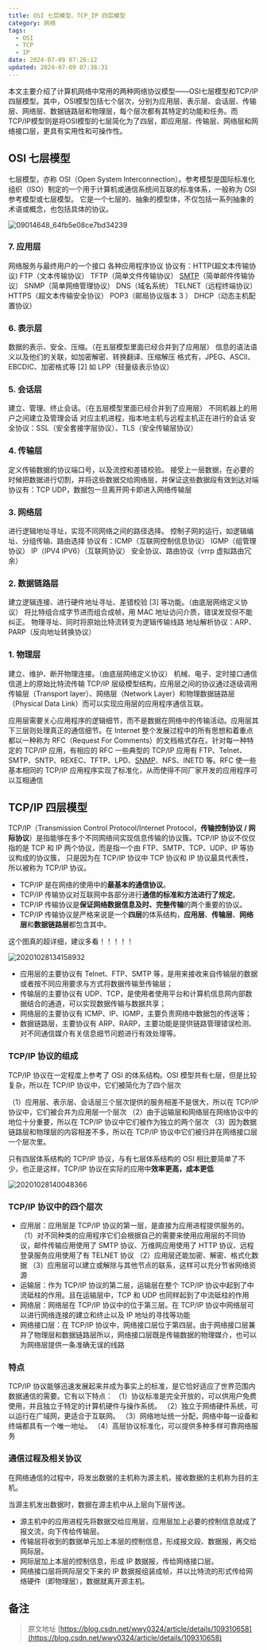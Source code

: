 ```yaml
---
title: OSI 七层模型、TCP_IP 四层模型
category: 网络
tags:
  - OSI
  - TCP
  - IP
date: 2024-07-09 07:26:12
updated: 2024-07-09 07:38:31
---
```

本文主要介绍了计算机网络中常用的两种网络协议模型——OSI七层模型和TCP/IP四层模型。其中，OSI模型包括七个层次，分别为应用层、表示层、会话层、传输层、网络层、数据链路层和物理层，每个层次都有其特定的功能和任务。而TCP/IP模型则是将OSI模型的七层简化为了四层，即应用层、传输层、网络层和网络接口层，更具有实用性和可操作性。

## OSI 七层模型

七层模型，亦称 OSI（Open System Interconnection）。参考模型是国际标准化组织（ISO）制定的一个用于计算机或通信系统间互联的标准体系，一般称为 OSI 参考模型或七层模型。
它是一个七层的、抽象的模型体，不仅包括一系列抽象的术语或概念，也包括具体的协议。

​![09014648_64fb5e08ce7bd34239](https://jsd.vxo.im/gh/bookandmusic/static/image/2024-11/6091abd913f7910b02173b9fe07ea536.webp)​

### 7. 应用层

网络服务与最终用户的一个接口
各种应用程序协议
协议有：HTTP(超文本传输协议) FTP（文本传输协议） TFTP（简单文件传输协议） [SMTP](https://so.csdn.net/so/search?q=SMTP&spm=1001.2101.3001.7020)（简单邮件传输协议） SNMP（简单网络管理协议） DNS（域名系统） TELNET（远程终端协议） HTTPS（超文本传输安全协议） POP3（邮局协议版本 3 ） DHCP（动态主机配置协议）

### 6. 表示层

数据的表示、安全、压缩。（在五层模型里面已经合并到了应用层）
信息的语法语义以及他们的关联，如加密解密、转换翻译、压缩解压
格式有，JPEG、ASCll、EBCDIC、加密格式等 [2]
如 LPP（轻量级表示协议）

### 5. 会话层

建立、管理、终止会话。（在五层模型里面已经合并到了应用层）
不同机器上的用户之间建立及管理会话
对应主机进程，指本地主机与远程主机正在进行的会话
安全协议：SSL（安全套接字层协议）、TLS（安全传输层协议）

### 4. 传输层

定义传输数据的协议端口号，以及流控和差错校验。
接受上一层数据，在必要的时候把数据进行切割，并将这些数据交给网络层，并保证这些数据段有效到达对端
协议有：TCP UDP，数据包一旦离开网卡即进入网络传输层

### 3. 网络层

进行逻辑地址寻址，实现不同网络之间的路径选择。
控制子网的运行，如逻辑编址、分组传输、路由选择
协议有：ICMP（互联网控制信息协议） IGMP（组管理协议） IP（IPV4 IPV6）（互联网协议）
安全协议、路由协议（vrrp 虚拟路由冗余）

### 2. 数据链路层

建立逻辑连接、进行硬件地址寻址、差错校验 [3] 等功能。（由底层网络定义协议）
将比特组合成字节进而组合成帧，用 MAC 地址访问介质，错误发现但不能纠正。
物理寻址、同时将原始比特流转变为逻辑传输线路
地址解析协议：ARP、PARP（反向地址转换协议）

### 1. 物理层

建立、维护、断开物理连接。（由底层网络定义协议）
机械、电子、定时接口通信信道上的原始比特流传输
TCP/IP 层级模型结构，应用层之间的协议通过逐级调用传输层（Transport layer）、网络层（Network Layer）和物理数据链路层（Physical Data Link）而可以实现应用层的应用程序通信互联。

应用层需要关心应用程序的逻辑细节，而不是数据在网络中的传输活动。应用层其下三层则处理真正的通信细节。在 Internet 整个发展过程中的所有思想和着重点都以一种称为 RFC（Request For Comments）的文档格式存在。针对每一种特定的 TCP/IP 应用，有相应的 RFC
一些典型的 TCP/IP 应用有 FTP、Telnet、SMTP、SNTP、REXEC、TFTP、LPD、[SNMP](https://so.csdn.net/so/search?q=SNMP&spm=1001.2101.3001.7020)、NFS、INETD 等。RFC 使一些基本相同的 TCP/IP 应用程序实现了标准化，从而使得不同厂家开发的应用程序可以互相通信

## TCP/IP 四层模型

TCP/IP（Transmission Control Protocol/Internet Protocol，**传输控制协议 / 网际协议**）是指能够在多个不同网络间实现信息传输的协议簇。TCP/IP 协议不仅仅指的是 TCP 和 IP 两个协议，而是指一个由 FTP、SMTP、TCP、UDP、IP 等协议构成的协议簇， 只是因为在 TCP/IP 协议中 TCP 协议和 IP 协议最具代表性，所以被称为 TCP/IP 协议。

* TCP/IP 是在网络的使用中的**最基本的通信协议**。
* TCP/IP 传输协议对互联网中各部分进行**通信的标准和方法进行了规定**。
* TCP/IP 传输协议是**保证网络数据信息及时、完整传输**的两个重要的协议。
* TCP/IP 传输协议是严格来说是一个**四层**的体系结构，**应用层**、**传输层**、**网络层**和**数据链路层**都包含其中。

这个图真的超详细，建议多看！！！！！

​![20201028134158932](https://jsd.vxo.im/gh/bookandmusic/static/image/2024-11/8c8baf7d190451f918421d8712fede58.png)​

* 应用层的主要协议有 Telnet、FTP、SMTP 等，是用来接收来自传输层的数据或者按不同应用要求与方式将数据传输至传输层；
* 传输层的主要协议有 UDP、TCP，是使用者使用平台和计算机信息网内部数据结合的通道，可以实现数据传输与数据共享；
* 网络层的主要协议有 ICMP、IP、IGMP，主要负责网络中数据包的传送等；
* 数据链路层，主要协议有 ARP、RARP，主要功能是提供链路管理错误检测、对不同通信媒介有关信息细节问题进行有效处理等。

### TCP/IP 协议的组成

TCP/IP 协议在一定程度上参考了 OSI 的体系结构。OSI 模型共有七层，但是比较复杂，所以在 TCP/IP 协议中，它们被简化为了四个层次

（1）应用层、表示层、会话层三个层次提供的服务相差不是很大，所以在 TCP/IP 协议中，它们被合并为应用层一个层次
（2）由于运输层和网络层在网络协议中的地位十分重要，所以在 TCP/IP 协议中它们被作为独立的两个层次
（3）因为数据链路层和物理层的内容相差不多，所以在 TCP/IP 协议中它们被归并在网络接口层一个层次里。

只有四层体系结构的 TCP/IP 协议，与有七层体系结构的 OSI 相比要简单了不少，也正是这样，TCP/IP 协议在实际的应用中**效率更高，成本更低**

​![20201028140048366](https://jsd.vxo.im/gh/bookandmusic/static/image/2024-11/55769b411f23112ebf742d639a04a1c3.jpg)​

### TCP/IP 协议中的四个层次

* 应用层：应用层是 TCP/IP 协议的第一层，是直接为应用进程提供服务的。
  （1）对不同种类的应用程序它们会根据自己的需要来使用应用层的不同协议，邮件传输应用使用了 SMTP 协议、万维网应用使用了 HTTP 协议、远程登录服务应用使用了有 TELNET 协议
  （2）应用层还能加密、解密、格式化数据
  （3）应用层可以建立或解除与其他节点的联系，这样可以充分节省网络资源
* 运输层：作为 TCP/IP 协议的第二层，运输层在整个 TCP/IP 协议中起到了中流砥柱的作用。且在运输层中，TCP 和 UDP 也同样起到了中流砥柱的作用
* 网络层：网络层在 TCP/IP 协议中的位于第三层。在 TCP/IP 协议中网络层可以进行网络连接的建立和终止以及 IP 地址的寻找等功能
* 网络接口层：在 TCP/IP 协议中，网络接口层位于第四层。由于网络接口层兼并了物理层和数据链路层所以，网络接口层既是传输数据的物理媒介，也可以为网络层提供一条准确无误的线路

### 特点

TCP/IP 协议能够迅速发展起来并成为事实上的标准，是它恰好适应了世界范围内数据通信的需要。它有以下特点：
（1）协议标准是完全开放的，可以供用户免费使用，并且独立于特定的计算机硬件与操作系统。
（2）独立于网络硬件系统，可以运行在广域网，更适合于互联网。
（3）网络地址统一分配，网络中每一设备和终端都具有一个唯一地址。
（4）高层协议标准化，可以提供多种多样可靠网络服务

### 通信过程及相关协议

在网络通信的过程中，将发出数据的主机称为源主机，接收数据的主机称为目的主机。

当源主机发出数据时，数据在源主机中从上层向下层传送。

* 源主机中的应用进程先将数据交给应用层，应用层加上必要的控制信息就成了报文流，向下传给传输层。
* 传输层将收到的数据单元加上本层的控制信息，形成报文段、数据报，再交给网际层。
* 网际层加上本层的控制信息，形成 IP 数据报，传给网络接口层。
* 网络接口层将网际层交下来的 IP 数据报组装成帧，并以比特流的形式传给网络硬件（即物理层），数据就离开源主机。

## 备注

> 原文地址 [https://blog.csdn.net/wwy0324/article/details/109310658](https://blog.csdn.net/wwy0324/article/details/109310658)

